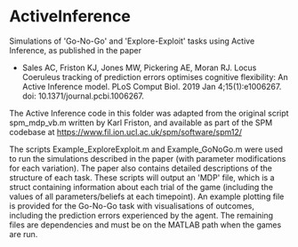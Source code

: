 # ActiveInference
Simulations of 'Go-No-Go' and 'Explore-Exploit' tasks using Active Inference, as published in the paper

 - Sales AC, Friston KJ, Jones MW, Pickering AE, Moran RJ. Locus Coeruleus tracking of prediction errors optimises cognitive flexibility: An Active Inference model. PLoS Comput Biol. 2019 Jan 4;15(1):e1006267. doi: 10.1371/journal.pcbi.1006267. 

The Active Inference code in this folder was adapted from the original script spm_mdp_vb.m written by Karl Friston, and available as part of the SPM codebase at 
https://www.fil.ion.ucl.ac.uk/spm/software/spm12/

The scripts Example_ExploreExploit.m and Example_GoNoGo.m were used to run the simulations described in the paper (with parameter modifications for each variation). The paper also contains detailed descriptions of the structure of each task. These scripts will output an 'MDP' file, which is a struct containing information about each trial of the game (including the values of all parameters/beliefs at each timepoint). An example plotting file is provided for the Go-No-Go task with visualisations of outcomes, including the prediction errors experienced by the agent. The remaining files are dependencies and must be on the MATLAB path when the games are run.
